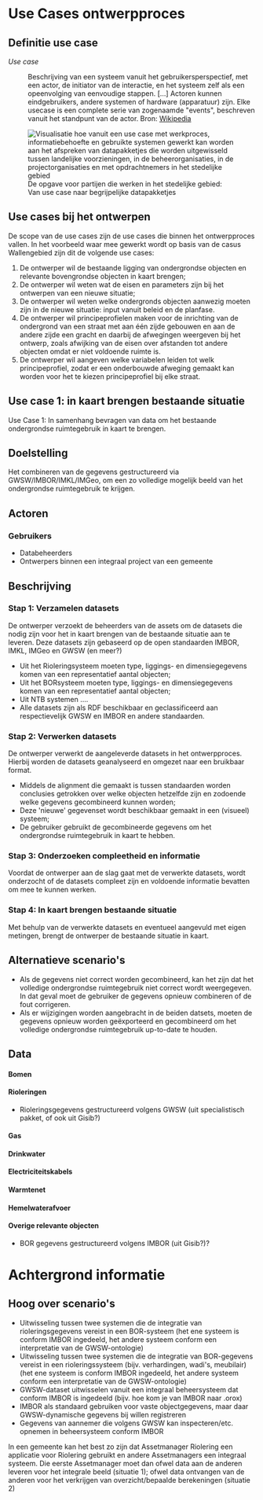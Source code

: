 # Use Cases ontwerpproces

## Definitie use case

<dfn data-lt="Use case">Use case</dfn>
<dd>Beschrijving van een systeem vanuit het gebruikersperspectief, met een actor, de initiator van de interactie, en het systeem zelf als een opeenvolging van eenvoudige stappen. […] Actoren kunnen eindgebruikers, andere systemen of hardware (apparatuur) zijn. Elke usecase is een complete serie van zogenaamde "events", beschreven vanuit het standpunt van de actor. Bron: <a href="https://nl.wikipedia.org/wiki/Usecase">Wikipedia</a></dd>

<figure>
<img src="./h/media/werkwijzeusecases.png" alt="Visualisatie hoe vanuit een use case met werkproces, informatiebehoefte en gebruikte systemen gewerkt kan worden aan het afspreken van datapakketjes die worden uitgewisseld tussen landelijke voorzieningen, in de beheerorganisaties, in de projectorganisaties en met opdrachtnemers in het stedelijke gebied">
<figcaption>De opgave voor partijen die werken in het stedelijke gebied: Van use case naar begrijpelijke datapakketjes</caption>
</figure>

## Use cases bij het ontwerpen

De scope van de use cases zijn de use cases die binnen het ontwerpproces vallen. In het voorbeeld waar mee gewerkt wordt op basis van de casus Wallengebied zijn dit de volgende use cases:
1. De ontwerper wil de bestaande ligging van ondergrondse objecten en relevante bovengrondse objecten in kaart brengen;
2. De ontwerper wil weten wat de eisen en parameters zijn bij het ontwerpen van een nieuwe situatie;
3. De ontwerper wil weten welke ondergronds objecten aanwezig moeten zijn in de nieuwe situatie: input vanuit beleid en de planfase. 
4. De ontwerper wil principeprofielen maken voor de inrichting van de ondergrond van een straat met aan één zijde gebouwen en aan de andere zijde een gracht en daarbij de afwegingen weergeven bij het ontwerp, zoals afwijking van de eisen over afstanden tot andere objecten omdat er niet voldoende ruimte is.
5. De ontwerper wil aangeven welke variabelen leiden tot welk principeprofiel, zodat er een onderbouwde afweging gemaakt kan worden voor het te kiezen principeprofiel bij elke straat.


## Use case 1: in kaart brengen bestaande situatie 

Use Case 1: In samenhang bevragen van data om het bestaande ondergrondse ruimtegebruik in kaart te brengen.

## Doelstelling

Het combineren van de gegevens gestructureerd via GWSW/IMBOR/IMKL/IMGeo, om een zo volledige mogelijk beeld van het ondergrondse ruimtegebruik te krijgen.

## Actoren

### Gebruikers

* Databeheerders
* Ontwerpers binnen een integraal project van een gemeente

## Beschrijving

### Stap 1: Verzamelen datasets
De ontwerper verzoekt de beheerders van de assets om de datasets die nodig zijn voor het in kaart brengen van de bestaande situatie aan te leveren. Deze datasets zijn gebaseerd op de open standaarden IMBOR, IMKL, IMGeo en GWSW (en meer?)

* Uit het Rioleringsysteem moeten type, liggings- en dimensiegegevens komen van een representatief aantal objecten;
* Uit het BORsysteem moeten type, liggings- en dimensiegegevens komen van een representatief aantal objecten;
* Uit NTB systemen ....
* Alle datasets zijn als RDF beschikbaar en geclassificeerd aan respectievelijk GWSW en IMBOR en andere standaarden.


### Stap 2: Verwerken datasets
De ontwerper verwerkt de aangeleverde datasets in het ontwerpproces. Hierbij worden de datasets geanalyseerd en omgezet naar een bruikbaar format.
* Middels de alignment die gemaakt is tussen standaarden worden conclusies getrokken over welke objecten hetzelfde zijn en zodoende welke gegevens gecombineerd kunnen worden;
* Deze 'nieuwe' gegevenset wordt beschikbaar gemaakt in een (visueel) systeem;
* De gebruiker gebruikt de gecombineerde gegevens om het ondergrondse ruimtegebruik in kaart te hebben.

### Stap 3: Onderzoeken compleetheid en informatie
Voordat de ontwerper aan de slag gaat met de verwerkte datasets, wordt onderzocht of de datasets compleet zijn en voldoende informatie bevatten om mee te kunnen werken.

### Stap 4: In kaart brengen bestaande situatie
Met behulp van de verwerkte datasets en eventueel aangevuld met eigen metingen, brengt de ontwerper de bestaande situatie in kaart.

## Alternatieve scenario's

* Als de gegevens niet correct worden gecombineerd, kan het zijn dat het volledige ondergrondse ruimtegebruik niet correct wordt weergegeven. In dat geval moet de gebruiker de gegevens opnieuw combineren of de fout corrigeren.
* Als er wijzigingen worden aangebracht in de beiden datsets, moeten de gegevens opnieuw worden geëxporteerd en gecombineerd om het volledige ondergrondse ruimtegebruik up-to-date te houden.


## Data 
#### Bomen
<div class="issue" data-number="10"></div>

#### Rioleringen
<div class="issue" data-number="11"></div>

* Rioleringsgegevens gestructureerd volgens GWSW (uit specialistisch pakket, of ook uit Gisib?)

#### Gas

#### Drinkwater

#### Electriciteitskabels
<div class="issue" data-number="12"></div>

#### Warmtenet

#### Hemelwaterafvoer

#### Overige relevante objecten
* BOR gegevens gestructureerd volgens IMBOR (uit Gisib?)?













# Achtergrond informatie

## Hoog over scenario's

* Uitwisseling tussen twee systemen die de integratie van rioleringsgegevens vereist in een BOR-systeem (het ene systeem is conform IMBOR ingedeeld, het andere systeem conform een interpretatie van de GWSW-ontologie)
* Uitwisseling tussen twee systemen die de integratie van BOR-gegevens vereist in een rioleringssysteem (bijv. verhardingen, wadi's, meubilair) (het ene systeem is conform IMBOR ingedeeld, het andere systeem conform een interpretatie van de GWSW-ontologie)
* GWSW-dataset uitwisselen vanuit een integraal beheersysteem dat conform IMBOR is ingedeeld (bijv. hoe kom je van IMBOR naar .orox)
* IMBOR als standaard gebruiken voor vaste objectgegevens, maar daar GWSW-dynamische gegevens bij willen registreren
* Gegevens van aannemer die volgens GWSW kan inspecteren/etc. opnemen in beheersysteem conform IMBOR

In een gemeente kan het best zo zijn dat Assetmanager Riolering een applicatie voor Riolering gebruikt en andere Assetmanagers een integraal systeem. Die eerste Assetmanager moet dan ofwel data aan de anderen leveren voor het integrale beeld (situatie 1); ofwel data ontvangen van de anderen voor het verkrijgen van overzicht/bepaalde berekeningen (situatie 2)
